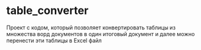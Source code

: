 # table_converter
Проект с кодом, который позволяет конвертировать таблицы из множества ворд документов в один итоговый документ и далее можно перенести эти таблицы в Excel файл
